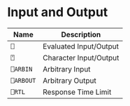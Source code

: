 # Input and Output

| Name | Description |
| --- | ---  |
| `⎕` | Evaluated Input/Output |
| `⍞` | Character Input/Output |
| `⎕ARBIN` | Arbitrary Input |
| `⎕ARBOUT` | Arbitrary Output |
| `⎕RTL` | Response Time Limit |
